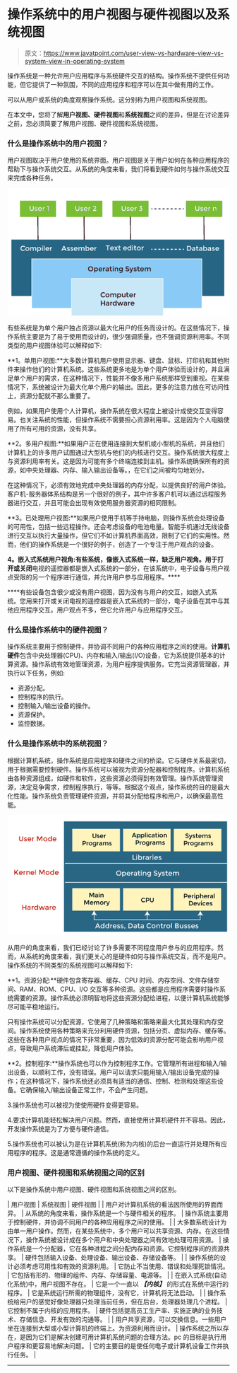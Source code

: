 # 操作系统中的用户视图与硬件视图以及系统视图

> 原文：<https://www.javatpoint.com/user-view-vs-hardware-view-vs-system-view-in-operating-system>

操作系统是一种允许用户应用程序与系统硬件交互的结构。操作系统不提供任何功能，但它提供了一种氛围，不同的应用程序和程序可以在其中做有用的工作。

可以从用户或系统的角度观察操作系统。这分别称为用户视图和系统视图。

在本文中，您将了解**用户视图、硬件视图**和**系统视图**之间的差异，但是在讨论差异之前，您必须简要了解用户视图、硬件视图和系统视图。

### 什么是操作系统中的用户视图？

用户视图取决于用户使用的系统界面。用户视图是关于用户如何在各种应用程序的帮助下与操作系统交互。从系统的角度来看，我们将看到硬件如何与操作系统交互来完成各种任务。

![User View vs Hardware View vs System View in Operating System](img/b725d7d50d2885731d493a0018f90a17.png)

有些系统是为单个用户独占资源以最大化用户的任务而设计的。在这些情况下，操作系统主要是为了易于使用而设计的，很少强调质量，也不强调资源利用率。不同类型的用户视图体验可以解释如下:

**1。单用户视图:**大多数计算机用户使用显示器、键盘、鼠标、打印机和其他附件来操作他们的计算机系统。这些系统更多地是为单个用户体验而设计的，并且满足单个用户的需求，在这种情况下，性能并不像多用户系统那样受到重视。在某些情况下，系统被设计为最大化单个用户的输出。因此，更多的注意力放在可访问性上，资源分配就不那么重要了。

例如，如果用户使用个人计算机，操作系统在很大程度上被设计成使交互变得容易。也关注系统的性能，但操作系统不需要担心资源利用率。这是因为个人电脑使用了所有可用的资源，没有共享。

**2。多用户视图:**如果用户正在使用连接到大型机或小型机的系统，并且他们计算机上的许多用户试图通过大型机与他们的内核进行交互。操作系统很大程度上与资源利用率有关。这是因为可能有多个终端连接到主机。操作系统确保所有的资源，如中央处理器、内存、输入输出设备等。，在它们之间被均匀地划分。

在这种情况下，必须有效地完成中央处理器的内存分配，以提供良好的用户体验。客户机-服务器体系结构是另一个很好的例子，其中许多客户机可以通过远程服务器进行交互，并且可能会出现有效使用服务器资源的相同限制。

**3。已处理用户视图:**如果用户使用手机等手持电脑，则操作系统会处理设备的可用性，包括一些远程操作。还会考虑设备的电池电量。智能手机通过无线设备进行交互以执行大量操作，但它们不如计算机界面高效，限制了它们的实用性。然而，他们的操作系统是一个很好的例子，创造了一个专注于用户观点的设备。

**4。嵌入式系统用户视角:**有些系统，像嵌入式系统一样，缺乏用户视角。用于打开**或关闭**电视的遥控器都是嵌入式系统的一部分，在该系统中，电子设备与用户视点受限的另一个程序进行通信，并允许用户参与应用程序。****

 ****有些设备包含很少或没有用户视图，因为没有与用户的交互，如嵌入式系统。您用来打开或关闭电视的遥控器是嵌入式系统的一部分，电子设备在其中与其他应用程序交互。用户观点不多，但它允许用户与应用程序交互。

### 什么是操作系统中的硬件视图？

操作系统主要用于控制硬件，并协调不同用户的各种应用程序之间的使用。**计算机硬件**包含中央处理器(CPU)、内存和输入/输出(I/O)设备，它为系统提供基本的计算资源。操作系统有效地管理资源，为用户程序提供服务。它充当资源管理器，并执行以下任务，例如:

*   资源分配。
*   控制程序的执行。
*   控制输入/输出设备的操作。
*   资源保护。
*   监控数据。

### 什么是操作系统中的系统视图？

根据计算机系统，操作系统是应用程序和硬件之间的桥梁。它与硬件关系最密切，用于根据需要控制硬件。操作系统可以被视为资源分配器和控制程序。计算机系统由各种资源组成，如硬件和软件，这些资源必须得到有效管理。操作系统管理资源，决定竞争需求，控制程序执行，等等。根据这个观点，操作系统的目的是最大化性能。操作系统负责管理硬件资源，并将其分配给程序和用户，以确保最高性能。

![User View vs Hardware View vs System View in Operating System](img/03982cb0f35e89322d11981be2a9c84b.png)

从用户的角度来看，我们已经讨论了许多需要不同程度用户参与的应用程序。然而，从系统的角度来看，我们更关心的是硬件如何与操作系统交互，而不是用户。操作系统的不同类型的系统视图可以解释如下:

**1。资源分配:**硬件包含寄存器、缓存、CPU 时间、内存空间、文件存储空间、RAM、ROM、CPU、I/O 交互等多种资源。这些都是应用程序需要时操作系统需要的资源。操作系统必须明智地将这些资源分配给进程，以便计算机系统能够尽可能平稳地运行。

只有操作系统可以分配资源，它使用了几种策略和策略来最大化其处理和内存空间。操作系统使用各种策略来充分利用硬件资源，包括分页、虚拟内存、缓存等。这些在各种用户视点的情况下非常重要，因为低效的资源分配可能会影响用户视点，导致用户系统滞后或挂起，降低用户体验。

**2。控制程序:**操作系统也可以作为控制程序工作。它管理所有进程和输入/输出设备，以顺利工作，没有错误。用户可以请求只能用输入/输出设备完成的操作；在这种情况下，操作系统还必须具有适当的通信、控制、检测和处理这些设备。它确保输入/输出设备正常工作，不会产生问题。

3.操作系统也可以被视为使使用硬件变得更容易。

4.要求计算机能轻松解决用户问题。然而，直接使用计算机硬件并不容易。因此，开发操作系统是为了方便与硬件通信。

5.操作系统也可以被认为是在计算机系统(称为内核)的后台一直运行并处理所有应用程序的程序。这是通常遵循的操作系统的定义。

### 用户视图、硬件视图和系统视图之间的区别

以下是操作系统中用户视图、硬件视图和系统视图之间的区别。

| 用户视图 | 系统视图 | 硬件视图 |
| 用户对计算机系统的看法因所使用的界面而异。 | 从系统的角度来看，操作系统是一个与硬件相关的程序。 | 操作系统主要用于控制硬件，并协调不同用户的各种应用程序之间的使用。 |
| 大多数系统设计为由单一用户操作。然而，在某些系统中，多个用户可以共享资源、内存。在这些情况下，操作系统被设计成在多个用户和中央处理器之间有效地处理可用资源。 | 操作系统是一个分配器，它在各种进程之间分配内存和资源。它控制程序间的资源共享。 | 硬件包括输入设备、处理设备、输出设备、存储设备等。 |
| 操作系统的设计必须考虑可用性和有效的资源利用。 | 它防止不当使用、错误和处理死锁情况。 | 它包括有形的、物理的组件、内存、存储容量、电源等。 |
| 在嵌入式系统(自动化系统)中，用户视图不存在。 | 它是一个一直以 ***【内核】*** 的形式在系统中运行的程序。 | 它是系统运行所需的物理组件，没有它，计算机将无法启动。 |
| 操作系统给用户的感觉好像处理器只处理当前任务，但在后台，处理器处理几个进程。 | 它控制不属于内核的应用程序。 | 硬件包括提高员工生产率、实施正确的业务技术、存储信息、开发有效的沟通等。 |
| 用户共享资源，可以交换信息。一些用户坐在连接到大型或小型计算机的终端上。为资源利用而设计。 | 操作系统之所以存在，是因为它们是解决创建可用计算机系统问题的合理方法。pc 的目标是执行用户程序和更容易地解决问题。 | 它的主要目的是使任何电子或计算机设备工作并执行任务。 |

* * *****